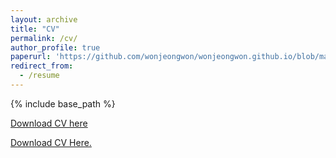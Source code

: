 ```yaml
---
layout: archive
title: "CV"
permalink: /cv/
author_profile: true
paperurl: 'https://github.com/wonjeongwon/wonjeongwon.github.io/blob/master/files/CV_jeong_2022july.pdf'
redirect_from:
  - /resume
---
```


{% include base_path %}

[Download CV here](https://github.com/wonjeongwon/wonjeongwon.github.io/blob/master/files/CV_jeong_2022july.pdf)

<a href="wonjeongwon.github.io/blob/master/files/CV_jeong_2022july.pdf" target="_blank">Download CV Here.</a>


